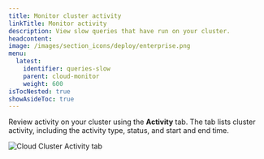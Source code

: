 ```yaml
---
title: Monitor cluster activity
linkTitle: Monitor activity
description: View slow queries that have run on your cluster.
headcontent:
image: /images/section_icons/deploy/enterprise.png
menu:
  latest:
    identifier: queries-slow
    parent: cloud-monitor
    weight: 600
isTocNested: true
showAsideToc: true
---
```


Review activity on your cluster using the **Activity** tab. The tab lists cluster activity, including the activity type, status, and start and end time. <!-- You can view activity details and associated messages.-->

![Cloud Cluster Activity tab](/images/yb-cloud/cloud-clusters-activity.png)

<!-- To view activity details, click the activity in the list to display the **Activity Details** sheet. -->
